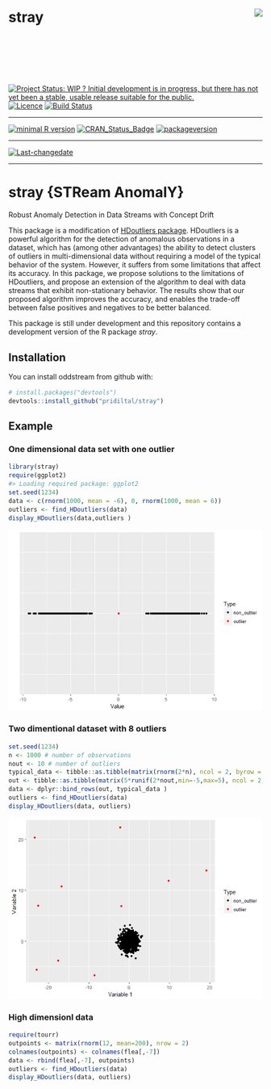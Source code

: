 
# stray <img src="logo.png" align="right" height="150" />

[![Project Status: WIP ? Initial development is in progress, but there
has not yet been a stable, usable release suitable for the
public.](http://www.repostatus.org/badges/latest/wip.svg)](http://www.repostatus.org/#wip)
[![Licence](https://img.shields.io/badge/licence-GPL--2-blue.svg)](https://www.gnu.org/licenses/old-licenses/gpl-2.0.html)
[![Build
Status](https://travis-ci.org/pridiltal/stray.svg?branch=master)](https://travis-ci.org/pridiltal/stray)

-----

[![minimal R
version](https://img.shields.io/badge/R%3E%3D-3.4.1-6666ff.svg)](https://cran.r-project.org/)
[![CRAN\_Status\_Badge](http://www.r-pkg.org/badges/version/stray)](https://cran.r-project.org/package=stray)
[![packageversion](https://img.shields.io/badge/Package%20version-1.0.0.9000-orange.svg?style=flat-square)](commits/master)

-----

[![Last-changedate](https://img.shields.io/badge/last%20change-2018--04--24-yellowgreen.svg)](/commits/master)

-----

<!-- README.md is generated from README.Rmd. Please edit that file -->

# stray {STReam AnomalY}

Robust Anomaly Detection in Data Streams with Concept Drift

This package is a modification of [HDoutliers
package](https://cran.r-project.org/web/packages/HDoutliers/index.html).
HDoutliers is a powerful algorithm for the detection of anomalous
observations in a dataset, which has (among other advantages) the
ability to detect clusters of outliers in multi-dimensional data without
requiring a model of the typical behavior of the system. However, it
suffers from some limitations that affect its accuracy. In this package,
we propose solutions to the limitations of HDoutliers, and propose an
extension of the algorithm to deal with data streams that exhibit
non-stationary behavior. The results show that our proposed algorithm
improves the accuracy, and enables the trade-off between false positives
and negatives to be better balanced.

This package is still under development and this repository contains a
development version of the R package *stray*.

## Installation

You can install oddstream from github with:

``` r
# install.packages("devtools")
devtools::install_github("pridiltal/stray")
```

## Example

### One dimensional data set with one outlier

``` r
library(stray)
require(ggplot2)
#> Loading required package: ggplot2
set.seed(1234)
data <- c(rnorm(1000, mean = -6), 0, rnorm(1000, mean = 6))
outliers <- find_HDoutliers(data)
display_HDoutliers(data,outliers )
```

![](README-onedim-1.png)<!-- -->

### Two dimentional dataset with 8 outliers

``` r
set.seed(1234)
n <- 1000 # number of observations
nout <- 10 # number of outliers
typical_data <- tibble::as.tibble(matrix(rnorm(2*n), ncol = 2, byrow = TRUE))
out <- tibble::as.tibble(matrix(5*runif(2*nout,min=-5,max=5), ncol = 2, byrow = TRUE))
data <- dplyr::bind_rows(out, typical_data )
outliers <- find_HDoutliers(data)
display_HDoutliers(data, outliers)
```

![](README-twodim-1.png)<!-- -->

### High dimensionl data

``` r
require(tourr)
outpoints <- matrix(rnorm(12, mean=200), nrow = 2)
colnames(outpoints) <- colnames(flea[,-7])
data <- rbind(flea[,-7], outpoints)
outliers <- find_HDoutliers(data)
display_HDoutliers(data, outliers)
```
